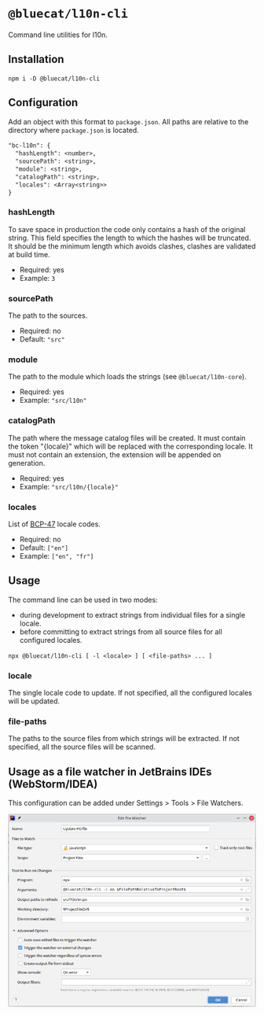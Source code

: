 # `@bluecat/l10n-cli`

Command line utilities for l10n.

## Installation

```shell
npm i -D @bluecat/l10n-cli
```

## Configuration

Add an object with this format to `package.json`. All paths are relative to the directory where `package.json` is located.

```
"bc-l10n": {
  "hashLength": <number>,
  "sourcePath": <string>,
  "module": <string>,
  "catalogPath": <string>,
  "locales": <Array<string>>
}
```

### hashLength

To save space in production the code only contains a hash of the original string.
This field specifies the length to which the hashes will be truncated.
It should be the minimum length which avoids clashes, clashes are validated at build time.

- Required: yes
- Example: `3`

### sourcePath

The path to the sources.

- Required: no
- Default: `"src"`

### module

The path to the module which loads the strings (see `@bluecat/l10n-core`).

- Required: yes
- Example: `"src/l10n"`

### catalogPath

The path where the message catalog files will be created.
It must contain the token "{locale}" which will be replaced with the corresponding locale.
It must not contain an extension, the extension will be appended on generation.

- Required: yes
- Example: `"src/l10n/{locale}"`

### locales

List of [BCP-47](https://www.rfc-editor.org/rfc/bcp/bcp47.txt) locale codes.

- Required: no
- Default: `["en"]`
- Example: `["en", "fr"]`

## Usage

The command line can be used in two modes:

- during development to extract strings from individual files for a single locale.
- before committing to extract strings from all source files for all configured locales.

`npx @bluecat/l10n-cli [ -l <locale> ] [ <file-paths> ... ]`

### locale

The single locale code to update. If not specified, all the configured locales will be updated.

### file-paths

The paths to the source files from which strings will be extracted.
If not specified, all the source files will be scanned.

## Usage as a file watcher in JetBrains IDEs (WebStorm/IDEA)

This configuration can be added under Settings > Tools > File Watchers.

![PO file watcher configuration](watcher-settings.png)
